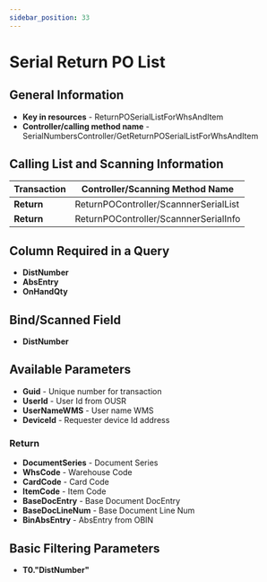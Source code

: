 ```yaml
---
sidebar_position: 33
---
```


# Serial Return PO List

## General Information

- **Key in resources** - ReturnPOSerialListForWhsAndItem
- **Controller/calling method name** - SerialNumbersController/GetReturnPOSerialListForWhsAndItem

## Calling List and Scanning Information

| Transaction | Controller/Scanning Method Name |
| --- | --- |
| **Return** | ReturnPOController/ScannnerSerialList |
| **Return** | ReturnPOController/ScannnerSerialInfo|

## Column Required in a Query

- **DistNumber**
- **AbsEntry**
- **OnHandQty**

## Bind/Scanned Field

- **DistNumber**

## Available Parameters

- **Guid** - Unique number for transaction
- **UserId** - User Id from OUSR
- **UserNameWMS** - User name WMS
- **DeviceId** - Requester device Id address

### Return

- **DocumentSeries** - Document Series
- **WhsCode** - Warehouse Code
- **CardCode** - Card Code
- **ItemCode** - Item Code
- **BaseDocEntry** - Base Document DocEntry
- **BaseDocLineNum** - Base Document Line Num
- **BinAbsEntry** - AbsEntry from OBIN

## Basic Filtering Parameters

- **T0."DistNumber"**

